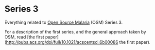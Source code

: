 # Series 3
Everything related to [Open Source Malaria](http://opensourcemalaria.org/) (OSM) Series 3.

For a description of the first series, and the general approach taken by OSM, read [the first paper](http://pubs.acs.org/doi/full/10.1021/acscentsci.6b00086 the first paper).
